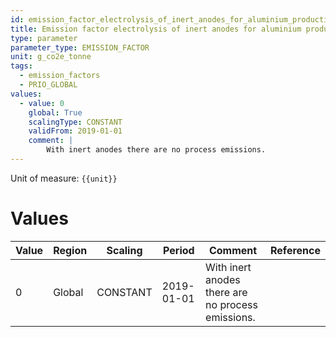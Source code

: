 ```yaml
---
id: emission_factor_electrolysis_of_inert_anodes_for_aluminium_production
title: Emission factor electrolysis of inert anodes for aluminium production
type: parameter
parameter_type: EMISSION_FACTOR
unit: g_co2e_tonne
tags:
  - emission_factors
  - PRIO_GLOBAL
values:
  - value: 0
    global: True
    scalingType: CONSTANT
    validFrom: 2019-01-01
    comment: |
        With inert anodes there are no process emissions.
---
```



Unit of measure: `{{unit}}`


# Values


| Value | Region | Scaling | Period | Comment | Reference |
|-------|--------|---------|--------|---------|-----------|
| 0 | Global | CONSTANT | 2019-01-01 | With inert anodes there are no process emissions. |  |


